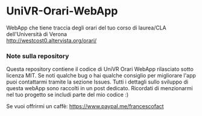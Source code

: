 # UniVR-Orari-WebApp
WebApp che tiene traccia degli orari del tuo corso di laurea/CLA dell'Università di Verona</br>
http://westcost0.altervista.org/orari/  </br>

### Note sulla repository
Questa repository contiene il codice di UniVR Orari WebApp rilasciato sotto licenza MIT. Se noti qualche bug o hai qualche consiglio per migliorare l'app puoi contattarmi tramite la sezione Issues. Tutti i dettagli sullo sviluppo di questa webApp sono raccolti in un post dedicato.
Ricordati di menzionarmi nel tuo progetto se includi parte del mio codice :)

Se vuoi offrirmi un caffè: https://www.paypal.me/francescofact
